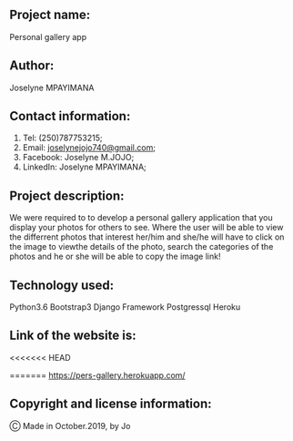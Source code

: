 ## Project name:

Personal gallery app

## Author:

Joselyne MPAYIMANA

## Contact information:

1. Tel: (250)787753215;
2. Email: joselynejojo740@gmail.com;
3. Facebook: Joselyne M.JOJO;
4. LinkedIn: Joselyne MPAYIMANA;

## Project description:

 We were required to to develop a personal gallery application that you display your photos for others to see. Where the user will be able to view the differrent photos that interest her/him and she/he will have to click on the image to viewthe details of the photo, search the categories of the photos and he or she will be able to copy the image link!

 ## Technology used:

 Python3.6
 Bootstrap3
 Django Framework
 Postgressql
 Heroku

 ## Link of the website is:

<<<<<<< HEAD

=======
 https://pers-gallery.herokuapp.com/

 ## Copyright and license information:

 &#9400; Made in October.2019, by Jo

